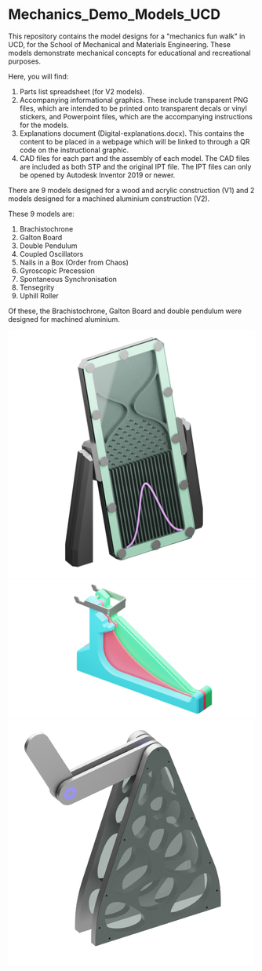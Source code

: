 # Mechanics_Demo_Models_UCD
This repository contains the model designs for a "mechanics fun walk" in UCD, for the School of Mechanical and Materials Engineering.
These models demonstrate mechanical concepts for educational and recreational purposes.

Here, you will find:
1. Parts list spreadsheet (for V2 models).
2. Accompanying informational graphics. These include transparent PNG files, which are intended to be printed onto transparent decals or vinyl stickers, and Powerpoint files, which are the accompanying instructions for the models.
3. Explanations document (Digital-explanations.docx). This contains the content to be placed in a webpage which will be linked to through a QR code on the instructional graphic.
4. CAD files for each part and the assembly of each model. The CAD files are included as both STP and the original IPT file. The IPT files can only be opened by Autodesk Inventor 2019 or newer.

There are 9 models designed for a wood and acrylic construction (V1) and 2 models designed for a machined aluminium construction (V2).

These 9 models are:
1. Brachistochrone
2. Galton Board
3. Double Pendulum
4. Coupled Oscillators
5. Nails in a Box (Order from Chaos)
6. Gyroscopic Precession
7. Spontaneous Synchronisation 
8. Tensegrity 
9. Uphill Roller

Of these, the Brachistochrone, Galton Board and double pendulum were designed for machined aluminium.

<img src="V2-Alu/GaltonBoard-V2/GaltonBoard-render-sticker.png">
<img src="V2-Alu/Brachistochrone-V2/BR-render-1.png">
<img src="/V2-Alu/DoublePendulum-V2/DoublePendulum-V2-renderwhitetransparent.png">
